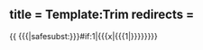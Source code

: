 title = Template:Trim
redirects =
---

<includeonly>{{ {{{|safesubst:}}}#if:1|{{{x|{{{1|}}}}}}}}</includeonly>
